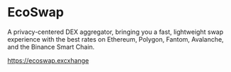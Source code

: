 # EcoSwap

A privacy-centered DEX aggregator, bringing you a fast, lightweight swap experience with the best rates on Ethereum, Polygon, Fantom, Avalanche, and the Binance Smart Chain.

https://ecoswap.excxhange